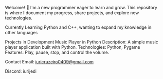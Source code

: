 Welcome! 👋 I'm a new programmer eager to learn and grow. This repository is where I document my progress, share projects, and explore new technologies.

Currently Learning Python and C++, wanting to expand my knowledge in other languages 


Projects in Development
Music Player in Python
Description: A simple music player application built with Python.
Technologies: Python, Pygame
Features: Play, pause, stop, and control the volume.


Contact
Email: iuricruzeiro0409@gmail.com

Discord: iurijedi
